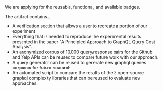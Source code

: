 We are applying for the reusable, functional, and available badges.

The artifact contains...

- A verification section that allows a user to recreate a portion of our experiment
- Everything that is needed to reproduce the experimental results presented in the paper "A Principled Approach to GraphQL Query Cost Analysis".
- An anonymized corpus of 10,000 query/response pairs for the Github and Yelp APIs can be reused to compare future work with our approach.
- A query generator can be reused to generate new graphql queries corpuses for future research
- An automated script to compare the results of the 3 open-source graphql complexity libraries that can be reused to evaluate new approaches.